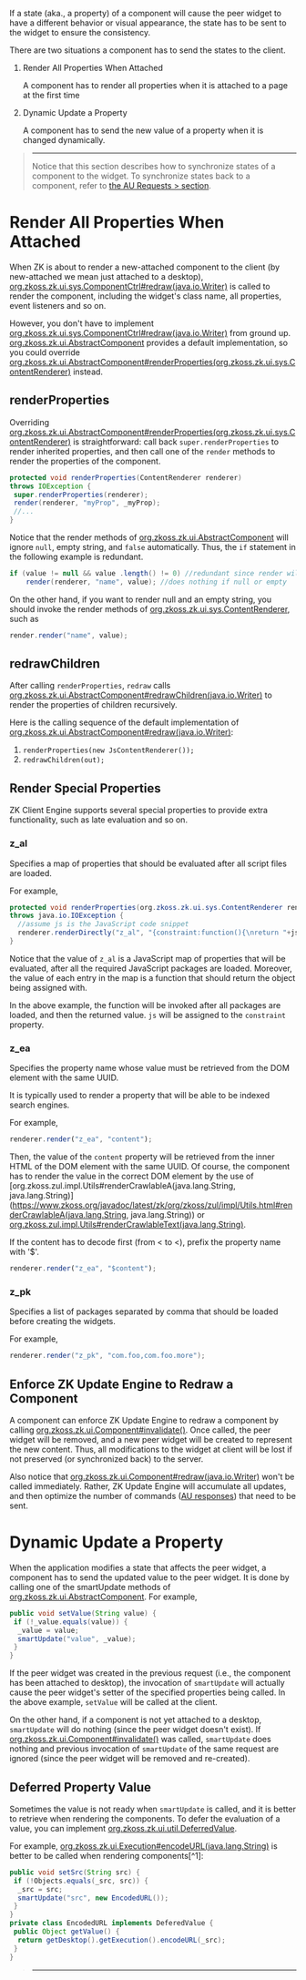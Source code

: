 

If a state (aka., a property) of a component will cause the peer widget
to have a different behavior or visual appearance, the state has to be
sent to the widget to ensure the consistency.

There are two situations a component has to send the states to the
client.

1.  Render All Properties When Attached
      
    A component has to render all properties when it is attached to a
    page at the first time
2.  Dynamic Update a Property
      
    A component has to send the new value of a property when it is
    changed dynamically.

> ------------------------------------------------------------------------
>
> Notice that this section describes how to synchronize states of a
> component to the widget. To synchronize states back to a component,
> refer to [the AU Requests > section]({{site.baseurl}}/zk_client_side_ref/client-side_firing).

# Render All Properties When Attached

When ZK is about to render a new-attached component to the client (by
new-attached we mean just attached to a desktop),
[org.zkoss.zk.ui.sys.ComponentCtrl#redraw(java.io.Writer)](https://www.zkoss.org/javadoc/latest/zk/org/zkoss/zk/ui/sys/ComponentCtrl.html#redraw(java.io.Writer))
is called to render the component, including the widget's class name,
all properties, event listeners and so on.

However, you don't have to implement
[org.zkoss.zk.ui.sys.ComponentCtrl#redraw(java.io.Writer)](https://www.zkoss.org/javadoc/latest/zk/org/zkoss/zk/ui/sys/ComponentCtrl.html#redraw(java.io.Writer))
from ground up. [org.zkoss.zk.ui.AbstractComponent](https://www.zkoss.org/javadoc/latest/zk/org/zkoss/zk/ui/AbstractComponent.html)
provides a default implementation, so you could override
[org.zkoss.zk.ui.AbstractComponent#renderProperties(org.zkoss.zk.ui.sys.ContentRenderer)](https://www.zkoss.org/javadoc/latest/zk/org/zkoss/zk/ui/AbstractComponent.html#renderProperties(org.zkoss.zk.ui.sys.ContentRenderer))
instead.

## renderProperties

Overriding
[org.zkoss.zk.ui.AbstractComponent#renderProperties(org.zkoss.zk.ui.sys.ContentRenderer)](https://www.zkoss.org/javadoc/latest/zk/org/zkoss/zk/ui/AbstractComponent.html#renderProperties(org.zkoss.zk.ui.sys.ContentRenderer))
is straightforward: call back `super.renderProperties` to render
inherited properties, and then call one of the `render` methods to
render the properties of the component.

```java
protected void renderProperties(ContentRenderer renderer)
throws IOException {
 super.renderProperties(renderer);
 render(renderer, "myProp", _myProp);
 //...
}
```

Notice that the render methods of
[org.zkoss.zk.ui.AbstractComponent](https://www.zkoss.org/javadoc/latest/zk/org/zkoss/zk/ui/AbstractComponent.html) will ignore `null`,
empty string, and `false` automatically. Thus, the `if` statement in the
following example is redundant.

```java
if (value != null && value .length() != 0) //redundant since render will check
    render(renderer, "name", value); //does nothing if null or empty
```

On the other hand, if you want to render null and an empty string, you
should invoke the render methods of
[org.zkoss.zk.ui.sys.ContentRenderer](https://www.zkoss.org/javadoc/latest/zk/org/zkoss/zk/ui/sys/ContentRenderer.html),
such as

```java
render.render("name", value);
```

## redrawChildren

After calling `renderProperties`, `redraw` calls
[org.zkoss.zk.ui.AbstractComponent#redrawChildren(java.io.Writer)](https://www.zkoss.org/javadoc/latest/zk/org/zkoss/zk/ui/AbstractComponent.html#redrawChildren(java.io.Writer))
to render the properties of children recursively.

Here is the calling sequence of the default implementation of
[org.zkoss.zk.ui.AbstractComponent#redraw(java.io.Writer)](https://www.zkoss.org/javadoc/latest/zk/org/zkoss/zk/ui/AbstractComponent.html#redraw(java.io.Writer)):

1.  `renderProperties(new JsContentRenderer());`
2.  `redrawChildren(out);`

## Render Special Properties

ZK Client Engine supports several special properties to provide extra
functionality, such as late evaluation and so on.

### z_al

Specifies a map of properties that should be evaluated after all script
files are loaded.

For example,

```java
protected void renderProperties(org.zkoss.zk.ui.sys.ContentRenderer renderer)
throws java.io.IOException {
  //assume js is the JavaScript code snippet
  renderer.renderDirectly("z_al", "{constraint:function(){\nreturn "+js+";}}");
}
```

Notice that the value of `z_al` is a JavaScript map of properties that
will be evaluated, after all the required JavaScript packages are
loaded. Moreover, the value of each entry in the map is a function that
should return the object being assigned with.

In the above example, the function will be invoked after all packages
are loaded, and then the returned value. `js` will be assigned to the
`constraint` property.

### z_ea

Specifies the property name whose value must be retrieved from the DOM
element with the same UUID.

It is typically used to render a property that will be able to be
indexed search engines.

For example,

```javascript
renderer.render("z_ea", "content");
```

Then, the value of the `content` property will be retrieved from the
inner HTML of the DOM element with the same UUID. Of course, the
component has to render the value in the correct DOM element by the use
of
[org.zkoss.zul.impl.Utils#renderCrawlableA(java.lang.String, java.lang.String)](https://www.zkoss.org/javadoc/latest/zk/org/zkoss/zul/impl/Utils.html#renderCrawlableA(java.lang.String, java.lang.String))
or
[org.zkoss.zul.impl.Utils#renderCrawlableText(java.lang.String)](https://www.zkoss.org/javadoc/latest/zk/org/zkoss/zul/impl/Utils.html#renderCrawlableText(java.lang.String)).

If the content has to decode first (from &lt; to \<), prefix the
property name with '\$'.

```javascript
renderer.render("z_ea", "$content");
```

### z_pk

Specifies a list of packages separated by comma that should be loaded
before creating the widgets.

For example,

```java
renderer.render("z_pk", "com.foo,com.foo.more");
```

## Enforce ZK Update Engine to Redraw a Component

A component can enforce ZK Update Engine to redraw a component by
calling
[org.zkoss.zk.ui.Component#invalidate()](https://www.zkoss.org/javadoc/latest/zk/org/zkoss/zk/ui/Component.html#invalidate()).
Once called, the peer widget will be removed, and a new peer widget will
be created to represent the new content. Thus, all modifications to the
widget at client will be lost if not preserved (or synchronized back) to
the server.

Also notice that
[org.zkoss.zk.ui.Component#redraw(java.io.Writer)](https://www.zkoss.org/javadoc/latest/zk/org/zkoss/zk/ui/Component.html#redraw(java.io.Writer))
won't be called immediately. Rather, ZK Update Engine will accumulate
all updates, and then optimize the number of commands ([AU responses]({{site.baseurl}}/zk_client_side_ref/au_responses))
that need to be sent.

# Dynamic Update a Property

When the application modifies a state that affects the peer widget, a
component has to send the updated value to the peer widget. It is done
by calling one of the smartUpdate methods of
[org.zkoss.zk.ui.AbstractComponent](https://www.zkoss.org/javadoc/latest/zk/org/zkoss/zk/ui/AbstractComponent.html). For example,

```java
public void setValue(String value) {
 if (!_value.equals(value)) {
  _value = value;
  smartUpdate("value", _value);
 }
}
```

If the peer widget was created in the previous request (i.e., the
component has been attached to desktop), the invocation of `smartUpdate`
will actually cause the peer widget's setter of the specified properties
being called. In the above example, `setValue` will be called at the
client.

On the other hand, if a component is not yet attached to a desktop,
`smartUpdate` will do nothing (since the peer widget doesn't exist). If
[org.zkoss.zk.ui.Component#invalidate()](https://www.zkoss.org/javadoc/latest/zk/org/zkoss/zk/ui/Component.html#invalidate())
was called, `smartUpdate` does nothing and previous invocation of
`smartUpdate` of the same request are ignored (since the peer widget
will be removed and re-created).

## Deferred Property Value

Sometimes the value is not ready when `smartUpdate` is called, and it is
better to retrieve when rendering the components. To defer the
evaluation of a value, you can implement
[org.zkoss.zk.ui.util.DeferredValue](https://www.zkoss.org/javadoc/latest/zk/org/zkoss/zk/ui/util/DeferredValue.html).

For example,
[org.zkoss.zk.ui.Execution#encodeURL(java.lang.String)](https://www.zkoss.org/javadoc/latest/zk/org/zkoss/zk/ui/Execution.html#encodeURL(java.lang.String))
is better to be called when rendering components[^1]:

```java
public void setSrc(String src) {
 if (!Objects.equals(_src, src)) {
  _src = src;
  smartUpdate("src", new EncodedURL());
 }
}
private class EncodedURL implements DeferedValue {
 public Object getValue() {
  return getDesktop().getExecution().encodeURL(_src);
 }
}
```

> ------------------------------------------------------------------------
>
> <references/>



[^1]: It is because `smartUpdate` is usually called in an event
    listener, which might run at the event thread (if it is turned on).
    Meanwhile, WebSphere 5 doesn't allow calling `encodeURL` other than
    the servlet thread.
